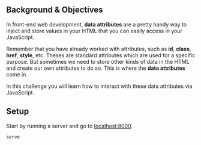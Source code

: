 ## Background & Objectives

In front-end web development, **data attributes** are a pretty handy way to inject and store values in your HTML that you can easily access in your JavaScript.

Remember that you have already worked with attributes, such as **id**, **class**, **href**, **style**, etc. Theses are standard attributes which are used for a specific purpose. But sometimes we need to store other kinds of data in the HTML and create our own attributes to do so. This is where the **data attributes** come in.

In this challenge you will learn how to interact with these data attributes via JavaScript.

## Setup

Start by running a server and go to [localhost:8000](http://localhost:8000).

```bash
serve
```
